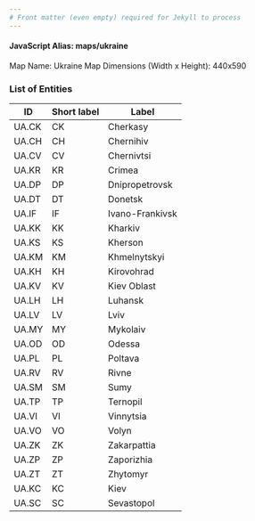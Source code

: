 ```yaml
---
# Front matter (even empty) required for Jekyll to process
---
```


#### JavaScript Alias: maps/ukraine

Map Name: Ukraine Map
Dimensions (Width x Height): 440x590

### List of Entities

ID | Short label | Label
---|---|---|
UA.CK|CK|Cherkasy 
UA.CH|CH|Chernihiv  
UA.CV|CV|Chernivtsi  
UA.KR|KR|Crimea  
UA.DP|DP|Dnipropetrovsk  
UA.DT|DT|Donetsk  
UA.IF|IF|Ivano-Frankivsk  
UA.KK|KK|Kharkiv 
UA.KS|KS|Kherson 
UA.KM|KM|Khmelnytskyi 
UA.KH|KH|Kirovohrad
UA.KV|KV|Kiev Oblast
UA.LH|LH|Luhansk
UA.LV|LV|Lviv
UA.MY|MY|Mykolaiv
UA.OD|OD|Odessa
UA.PL|PL|Poltava 
UA.RV|RV|Rivne 
UA.SM|SM|Sumy
UA.TP|TP|Ternopil 
UA.VI|VI|Vinnytsia 
UA.VO|VO|Volyn 
UA.ZK|ZK|Zakarpattia 
UA.ZP|ZP|Zaporizhia 
UA.ZT|ZT|Zhytomyr 
UA.KC|KC|Kiev
UA.SC|SC|Sevastopol

